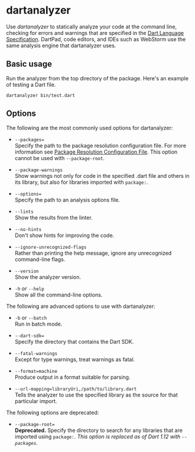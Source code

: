 # dartanalyzer

Use _dartanalyzer_ to statically analyze your code at the command line,
checking for errors and warnings that are specified in the
[Dart Language Specification](https://www.dartlang.org/docs/spec/).
DartPad, code editors, and IDEs such as WebStorm use the same
analysis engine that dartanalyzer uses.

## Basic usage

Run the analyzer from the top directory of the package.
Here's an example of testing a Dart file.

```
dartanalyzer bin/test.dart
```

## Options

The following are the most commonly used options for dartanalyzer:

* `--packages=`<br>
 Specify the path to the package resolution configuration file.
 For more information see
 [Package Resolution Configuration File](https://github.com/lrhn/dep-pkgspec/blob/master/DEP-pkgspec.md).
This option cannot be used with `--package-root`.

* `--package-warnings`<br>
  Show warnings not only for code in the specified .dart file and
  others in its library, but also for libraries imported with `package:`.

* `--options=`<br>
  Specify the path to an analysis options file.

* `--lints`<br>
  Show the results from the linter.

* `--no-hints`<br>
  Don't show hints for improving the code.

* `--ignore-unrecognized-flags`<br>
  Rather than printing the help message,
  ignore any unrecognized command-line flags.

* `--version`<br>
  Show the analyzer version.

* `-h` _or_ `--help`<br>
  Show all the command-line options.

The following are advanced options to use with dartanalyzer:

* `-b` _or_ `--batch`<br>
  Run in batch mode.

* `--dart-sdk=`<br>
  Specify the directory that contains the Dart SDK.

* `--fatal-warnings`<br>
  Except for type warnings, treat warnings as fatal.

* `--format=machine`<br>
  Produce output in a format suitable for parsing.

* `--url-mapping=libraryUri,/path/to/library.dart`<br>
  Tells the analyzer to use the specified library as the source for that
  particular import.

The following options are deprecated:

* `--package-root=`<br>
  **Deprecated.** Specify the directory to search for any libraries that are
  imported using `package:`. _This option is replaced as of Dart 1.12 with
  `--packages`._

